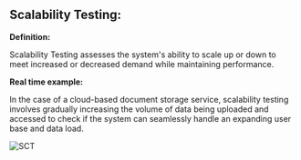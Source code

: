 ﻿## Scalability Testing: ##

**Definition:**

Scalability Testing assesses the system's ability to scale up or down to meet increased or decreased demand while maintaining performance.

**Real time example:**

In the case of a cloud-based document storage service, scalability testing involves gradually increasing the volume of data being uploaded and accessed to check if the system can seamlessly handle an expanding user base and data load.

![SCT](https://github.com/manoja13702/Manual-Testing-./assets/142867318/63aa2b7f-dae0-4b30-86a8-e091a1d1c887)
